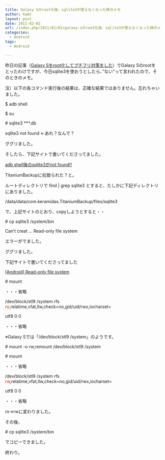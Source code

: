 ```yaml
---
title: Galaxy Sのroot化後、sqlite3が使えなくなった時のメモ
author: kwmt
layout: post
date: 2011-02-02
url: /index.php/2011/02/03/galaxy-sのroot化後、sqlite3が使えなくなった時のメモ/
categories:
  - Android
tags:
  - Android

---
```

昨日の記事（<a href="http://androg.seesaa.net/?1296658010" target="_blank">Galaxy Sをroot化してプチフリ対策をした</a>）でGalaxy Sのrootをとったわけですが、今日sqlite3を使おうとしたら、”ない”って言われたので、そのときのメモ。
  
注）以下の各コマンド実行後の結果は、正確な結果ではありません。忘れちゃいました。
  
$ adb shell
  
$ su
  
\# sqlite3 \***.db
  
sqlite3 not found ←あれ？なんで？
  
ググリました。
  
そしたら、下記サイトで書いてくださってました。
  
<a href="http://d.hatena.ne.jp/kamip/20101216/1292474837" target="_blank" class="broken_link">adb shell後のsqlite3がnot found!!</a>
  
TitaniumBackupに拉致られた？と。
  
ルートディレクトリで find | grep sqlite3 とすると、たしかに下記ディレクトリにありました。
  
/data/data/com.keramidas.TitaniumBackup/files/sqlite3
  
で、上記サイトのとおり、copyしようとすると・・
  
\# cp sqlite3 /system/bin
  
Can&#8217;t creat &#8230; Read-only file system
  
エラーがでました。
  
ググリました。
  
下記サイトで書いてくださってました
  
<a href="http://www.adakoda.com/adakoda/2009/03/android-read-only-file-system.html" target="_blank">[Android] Read-only file system</a>
  
\# mount
  
・・・省略
  
/dev/block/stl9 /system rfs <span style="color:#FF0000;">ro</span>,relatime,vfat,llw,check=no,gid/uid/rwx,iocharset=
  
utf8 0 0
  
・・・省略
  
※Galaxy Sでは「/dev/block/stl9 /system」のようです。
  
\# mount -o rw,remount /dev/block/stl9 /system
  
\# mount
  
・・・省略
  
/dev/block/stl9 /system rfs <span style="color:#FF0000;">rw</span>,relatime,vfat,llw,check=no,gid/uid/rwx,iocharset=
  
utf8 0 0
  
・・・省略
  
ro→rwに変わりました。
  
その後、
  
\# cp sqlite3 /system/bin
  
でコピーできました。
  
終わり。